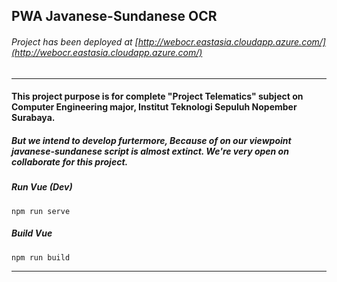 ## PWA Javanese-Sundanese OCR

###### Project has been deployed at [http://webocr.eastasia.cloudapp.azure.com/](http://webocr.eastasia.cloudapp.azure.com/)

---



#### This project purpose is for complete "Project Telematics" subject on Computer Engineering major, Institut Teknologi Sepuluh Nopember Surabaya.

##### But we intend to develop furtermore, Because of on our viewpoint javanese-sundanese script is almost extinct. We're very open on collaborate for this project.


##### Run Vue (Dev)

``npm run serve``

##### Build Vue

``npm run build``



---
